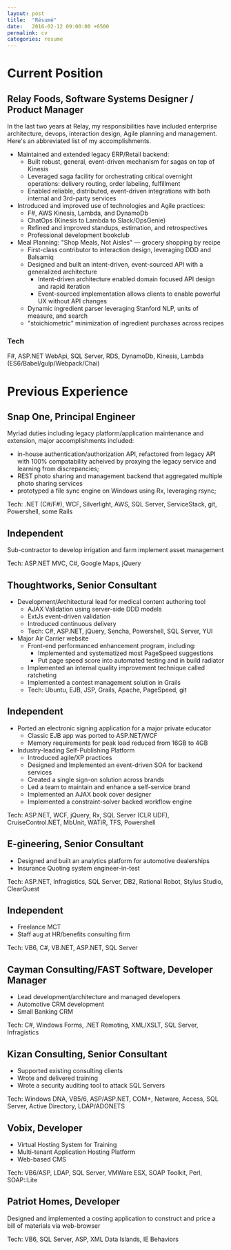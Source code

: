 ```yaml
---
layout: post
title:  "Résumé"
date:   2016-02-12 09:00:00 +0500
permalink: cv
categories: resume
---
```

Current Position
================

Relay Foods, Software Systems Designer / Product Manager
-----------------------------------
In the last two years at Relay, my responsibilities have included enterprise architecture, devops, interaction design, Agile planning and management. Here's an abbreviated list of my accomplishments.

* Maintained and extended legacy ERP/Retail backend:
  * Built robust, general, event-driven mechanism for sagas on top of Kinesis
  * Leveraged saga facility for orchestrating critical overnight operations:
delivery routing, order labeling, fulfillment
  * Enabled reliable, distributed, event-driven integrations with both internal
and 3rd-party services
* Introduced and improved use of technologies and Agile practices:
  * F#, AWS Kinesis, Lambda, and DynamoDb
  * ChatOps (Kinesis to Lambda to Slack/OpsGenie)
  * Refined and improved standups, estimation, and retrospectives
  * Professional development bookclub
* Meal Planning: "Shop Meals, Not Aisles" &mdash; grocery shopping by recipe
  * First-class contributor to interaction design, leveraging DDD and Balsamiq
  * Designed and built an intent-driven, event-sourced API with a generalized architecture
     - Intent-driven architecture enabled domain focused API design and rapid iteration
     - Event-sourced implementation allows clients to enable powerful UX without API changes
  * Dynamic ingredient parser leveraging Stanford NLP, units of measure, and search
  * "stoichiometric" minimization of ingredient purchases across recipes

### Tech
F#, ASP.NET WebApi, SQL Server, RDS, DynamoDb, Kinesis, Lambda (ES6/Babel/gulp/Webpack/Chai)

Previous Experience
===================

Snap One, Principal Engineer
-----------------------------------
Myriad duties including legacy platform/application maintenance and extension,
major accomplishments included:

* in-house authentication/authorization API, refactored from legacy API with 100%
  compatability acheived by proxying the legacy service and learning from discrepancies;
* REST photo sharing and management backend that aggregated multiple photo sharing services
* prototyped a file sync engine on Windows using Rx, leveraging rsync;

Tech: .NET (C#/F#), WCF, Silverlight, AWS, SQL Server, ServiceStack, git, Powershell, some Rails

Independent
-----------
Sub-contractor to develop irrigation and farm implement asset management

Tech: ASP.NET MVC, C#, Google Maps, jQuery

Thoughtworks, Senior Consultant
---------------------------------------
* Development/Architectural lead for medical content authoring tool
  * AJAX Validation using server-side DDD models
  * ExtJs event-driven validation
  * Introduced continuous delivery
  * Tech: C#, ASP.NET, jQuery, Sencha, Powershell, SQL Server, YUI
* Major Air Carrier website
  * Front-end performanced enhancement program, including:
    * Implemented and systematized most PageSpeed suggestions
    * Put page speed score into automated testing and in build radiator
  * Implemented an internal quality improvement technique called ratcheting
  * Implemented a contest management solution in Grails
  * Tech: Ubuntu, EJB, JSP, Grails, Apache, PageSpeed, git

Independent
-----------
* Ported an electronic signing application for a major private educator
  * Classic EJB app was ported to ASP.NET/WCF
  * Memory requirements for peak load reduced from 16GB to 4GB
* Industry-leading Self-Publishing Platform
  * Introduced agile/XP practices
  * Designed and Implemented an event-driven SOA for backend services
  * Created a single sign-on solution across brands
  * Led a team to maintain and enhance a self-service brand
  * Implemented an AJAX book cover designer
  * Implemented a constraint-solver backed workflow engine

Tech: ASP.NET, WCF, jQuery, Rx, SQL Server (CLR UDF), CruiseControl.NET, MbUnit, WATiR, TFS, Powershell

E-gineering, Senior Consultant
--------------------------------
* Designed and built an analytics platform for automotive dealerships
* Insurance Quoting system engineer-in-test

Tech: ASP.NET, Infragistics, SQL Server, DB2, Rational Robot, Stylus Studio, ClearQuest

Independent
-----------
* Freelance MCT
* Staff aug at HR/benefits consulting firm

Tech: VB6, C#, VB.NET, ASP.NET, SQL Server

Cayman Consulting/FAST Software, Developer Manager
----------------------------------------------------
* Lead development/architecture and managed developers
* Automotive CRM development
* Small Banking CRM

Tech: C#, Windows Forms, .NET Remoting, XML/XSLT, SQL Server, Infragistics

Kizan Consulting, Senior Consultant
-------------------------------------
* Supported existing consulting clients
* Wrote and delivered training
* Wrote a security auditing tool to attack SQL Servers

Tech: Windows DNA, VB5/6, ASP/ASP.NET, COM+, Netware, Access, SQL Server, Active Directory, LDAP/ADONETS 

Vobix, Developer
------------------
* Virtual Hosting System for Training
* Multi-tenant Application Hosting Platform
* Web-based CMS

Tech: VB6/ASP, LDAP, SQL Server, VMWare ESX, SOAP Toolkit, Perl, SOAP::Lite

Patriot Homes, Developer
--------------------------
Designed and implemented a costing application to construct and price a bill of materials via web-browser

Tech: VB6, SQL Server, ASP, XML Data Islands, IE Behaviors

